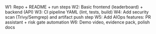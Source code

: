 W1: Repo + README + run steps
W2: Basic frontend (leaderboard) + backend (API)
W3: CI pipeline YAML (lint, tests, build)
W4: Add security scan (Trivy/Semgrep) and artifact push step
W5: Add AIOps features: PR assistant + risk gate automation
W6: Demo video, evidence pack, polish docs
